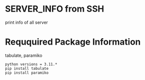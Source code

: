# SERVER_INFO from SSH
print info of all server

# Reququired Package Information
tabulate, 
paramiko

``````
python versions = 3.11.*
pip install tabulate
pip install paramiko